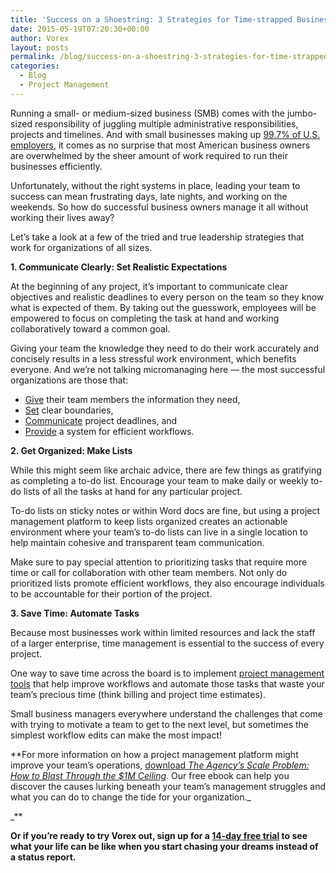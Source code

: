```yaml
---
title: 'Success on a Shoestring: 3 Strategies for Time-strapped Business Leaders'
date: 2015-05-19T07:20:30+00:00
author: Vorex
layout: posts
permalink: /blog/success-on-a-shoestring-3-strategies-for-time-strapped-business-leaders/
categories:
  - Blog
  - Project Management
---
```

Running a small- or medium-sized business (SMB) comes with the jumbo-sized responsibility of juggling multiple administrative responsibilities, projects and timelines. And with small businesses making up [99.7% of U.S. employers](https://www.sba.gov/sites/default/files/FAQ_Sept_2012.pdf), it comes as no surprise that most American business owners are overwhelmed by the sheer amount of work required to run their businesses efficiently.<!--more-->

Unfortunately, without the right systems in place, leading your team to success can mean frustrating days, late nights, and working on the weekends. So how do successful business owners manage it all without working their lives away?

Let&#8217;s take a look at a few of the tried and true leadership strategies that work for organizations of all sizes.

 **1. Communicate Clearly: Set Realistic Expectations**

At the beginning of any project, it&#8217;s important to communicate clear objectives and realistic deadlines to every person on the team so they know what is expected of them. By taking out the guesswork, employees will be empowered to focus on completing the task at hand and working collaboratively toward a common goal.

Giving your team the knowledge they need to do their work accurately and concisely results in a less stressful work environment, which benefits everyone. And we&#8217;re not talking micromanaging here &#8212; the most successful organizations are those that:

  * <span style="text-decoration: underline;">Give</span> their team members the information they need,
  * <span style="text-decoration: underline;">Set</span> clear boundaries,
  * <span style="text-decoration: underline;">Communicate</span> project deadlines, and
  * <span style="text-decoration: underline;">Provide</span> a system for efficient workflows.

 **2. Get Organized: Make Lists**

While this might seem like archaic advice, there are few things as gratifying as completing a to-do list. Encourage your team to make daily or weekly to-do lists of all the tasks at hand for any particular project.

To-do lists on sticky notes or within Word docs are fine, but using a project management platform to keep lists organized creates an actionable environment where your team&#8217;s to-do lists can live in a single location to help maintain cohesive and transparent team communication.

Make sure to pay special attention to prioritizing tasks that require more time or call for collaboration with other team members. Not only do prioritized lists promote efficient workflows, they also encourage individuals to be accountable for their portion of the project.

 **3. Save Time: Automate Tasks**

Because most businesses work within limited resources and lack the staff of a larger enterprise, time management is essential to the success of every project.

One way to save time across the board is to implement [project management tools](http://www.vorex.com/product/) that help improve workflows and automate those tasks that waste your team&#8217;s precious time (think billing and project time estimates).

Small business managers everywhere understand the challenges that come with trying to motivate a team to get to the next level, but sometimes the simplest workflow edits can make the most impact!

**For more information on how a project management platform might improve your team&#8217;s operations, [download _The Agency&#8217;s Scale Problem: How to Blast Through the $1M Ceiling_](http://vorex.hs-sites.com/agency-scale-ebook?__hstc=100746398.bb07df2d83ec553065089c55f98a2977.1431214184305.1431223694553.1431307142741.3&__hssc=100746398.4.1431307142741&__hsfp=593113976)_._ Our free ebook can help you discover the causes lurking beneath your team&#8217;s management struggles and what you can do to change the tide for your organization._

_**

**Or if you&#8217;re ready to try Vorex out, sign up for a [14-day free trial](http://www.vorex.com/free-trial/) to see what your life can be like when you start chasing your dreams instead of a status report.**
